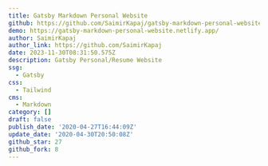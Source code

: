 ```yaml
---
title: Gatsby Markdown Personal Website
github: https://github.com/SaimirKapaj/gatsby-markdown-personal-website
demo: https://gatsby-markdown-personal-website.netlify.app/
author: SaimirKapaj
author_link: https://github.com/SaimirKapaj
date: 2023-11-30T08:31:50.575Z
description: Gatsby Personal/Resume Website
ssg:
  - Gatsby
css:
  - Tailwind
cms:
  - Markdown
category: []
draft: false
publish_date: '2020-04-27T16:44:09Z'
update_date: '2020-04-30T20:50:08Z'
github_star: 27
github_fork: 8
---
```

